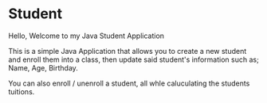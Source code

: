 # Student

Hello, Welcome to my Java Student Application

This is a simple Java Application that allows you to create a new student and enroll them into a class, then update said student's information such as; Name, Age, Birthday.

You can also enroll / unenroll a student, all whle caluculating the students tuitions.

